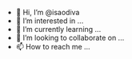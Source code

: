 - 👋 Hi, I’m @isaodiva
- 👀 I’m interested in ...
- 🌱 I’m currently learning ...
- 💞️ I’m looking to collaborate on ...
- 📫 How to reach me ...

<!---
isaodiva/isaodiva is a ✨ special ✨ repository because its `README.md` (this file) appears on your GitHub profile.
You can click the Preview link to take a look at your changes.
--->
